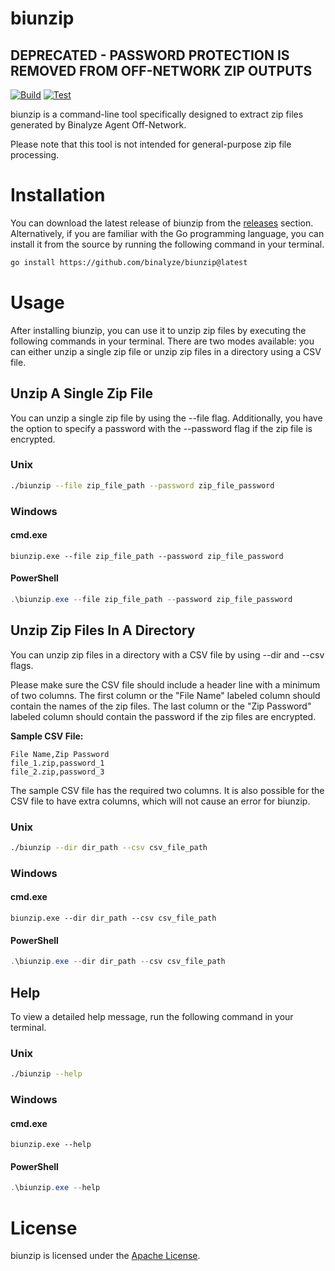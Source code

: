 # biunzip

## DEPRECATED - PASSWORD PROTECTION IS REMOVED FROM OFF-NETWORK ZIP OUTPUTS 

[![Build](https://github.com/binalyze/biunzip/actions/workflows/build.yml/badge.svg?branch=main)](https://github.com/binalyze/biunzip/actions/workflows/build.yml)
[![Test](https://github.com/binalyze/biunzip/actions/workflows/test.yml/badge.svg?branch=main)](https://github.com/binalyze/biunzip/actions/workflows/test.yml)

biunzip is a command-line tool specifically designed to extract zip files generated by Binalyze Agent Off-Network. 

Please note that this tool is not intended for general-purpose zip file processing.

# Installation

You can download the latest release of biunzip from the [releases](https://github.com/binalyze/biunzip/releases) section. Alternatively, if you are familiar with the Go programming language, you can install it from the source by running the following command in your terminal.

```bash
go install https://github.com/binalyze/biunzip@latest
```

# Usage

After installing biunzip, you can use it to unzip zip files by executing the following commands in your terminal. There are two modes available: you can either unzip a single zip file or unzip zip files in a directory using a CSV file.

## Unzip A Single Zip File

You can unzip a single zip file by using the --file flag. Additionally, you have the option to specify a password with the --password flag if the zip file is encrypted.

### Unix

```bash
./biunzip --file zip_file_path --password zip_file_password
```

### Windows

#### cmd.exe

```shell
biunzip.exe --file zip_file_path --password zip_file_password
```

#### PowerShell

```powershell
.\biunzip.exe --file zip_file_path --password zip_file_password
```

## Unzip Zip Files In A Directory

You can unzip zip files in a directory with a CSV file by using --dir and --csv flags.

Please make sure the CSV file should include a header line with a minimum of two columns. The first column or the "File Name" labeled column should contain the names of the zip files. The last column or the "Zip Password" labeled column should contain the password if the zip files are encrypted.

**Sample CSV File:**
```csv
File Name,Zip Password
file_1.zip,password_1
file_2.zip,password_3
```

The sample CSV file has the required two columns. It is also possible for the CSV file to have extra columns, which will not cause an error for biunzip.

### Unix

```bash
./biunzip --dir dir_path --csv csv_file_path
```

### Windows

#### cmd.exe

```shell
biunzip.exe --dir dir_path --csv csv_file_path
```

#### PowerShell

```powershell
.\biunzip.exe --dir dir_path --csv csv_file_path
```

## Help

To view a detailed help message, run the following command in your terminal.

### Unix

```bash
./biunzip --help
```

### Windows

#### cmd.exe

```shell
biunzip.exe --help
```

#### PowerShell

```powershell
.\biunzip.exe --help
```

# License

biunzip is licensed under the [Apache License](LICENSE).
